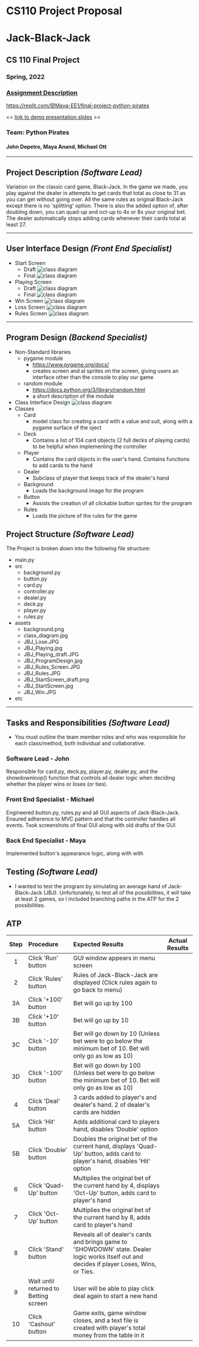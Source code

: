 # CS110 Project Proposal
# Jack-Black-Jack
## CS 110 Final Project
### Spring, 2022
### [Assignment Description](https://docs.google.com/document/d/1H4R6yLL7som1lglyXWZ04RvTp_RvRFCCBn6sqv-82ps/edit#)

https://replit.com/@Maya-EE1/final-project-python-pirates

<< [link to demo presentation slides](#) >>

### Team: Python Pirates
#### John Depetro, Maya Anand, Michael Ott

***

## Project Description *(Software Lead)*

  Variation on the classic card game, Black-Jack. In the game we made, you play against the dealer in attempts to get cards that total as close to 31 as you can get without going over. All the same rules as original Black-Jack except there is no 'splitting' option. There is also the added option of, after doubling down, you can quad-up and oct-up to 4x or 8x your original bet. The dealer automatically stops adding cards whenever their cards total at least 27.

***    

## User Interface Design *(Front End Specialist)*

* Start Screen
  * Draft
  ![class diagram](assets/JBJ_StartScreen_draft.png)
  * Final
  ![class diagram](assets/JBJ_StartScreen.jpg)
* Playing Screen
  * Draft
  ![class diagram](assets/JBJ_Playing_draft.png)
  * Final
  ![class diagram](assets/JBJ_Playing.jpg)
* Win Screen
  ![class diagram](assets/JBJ_Win.JPG)
* Loss Screen
![class diagram](assets/JBJ_Lose.JPG)
* Rules Screen
![class diagram](assets/JBJ_Rules_Screen.JPG)

***        

## Program Design *(Backend Specialist)*

* Non-Standard libraries
    * pygame module
        * https://www.pygame.org/docs/
        * creates screen and al sprites on the screen, giving users an interface other than the console to play our game
    * random module
        * https://docs.python.org/3/library/random.html
        * a short description of the module
* Class Interface Design
![class diagram](assets/JBJ_ProgramDesign.jpg)
* Classes
    * Card
      * model class for creating a card with a value and suit, along with a pygame surface of the oject
    * Deck
      * Contains a list of 104 card objects (2 full decks of playing cards) to be helpful when implementing the controller
    * Player
      * Contains the card objects in the user's hand. Contains functions to add cards to the hand
    * Dealer
      * Subclass of player that keeps track of the dealer's hand
    * Background
      * Loads the background image for the program
    * Button
      * Assists the creation of all clickable button sprites for the program
    * Rules
      * Loads the picture of the rules for the game

## Project Structure *(Software Lead)*

The Project is broken down into the following file structure:

* main.py
* src
    * background.py
    * button.py
    * card.py
    * controller.py
    * dealer.py
    * deck.py
    * player.py
    * rules.py
* assets
    * background.png
    * class_diagram.jpg
    * JBJ_Lose.JPG
    * JBJ_Playing.jpg
    * JBJ_Playing_draft.JPG
    * JBJ_ProgramDesign.jpg
    * JBJ_Rules_Screen.JPG
    * JBJ_Rules.JPG
    * JBJ_StartScreen_draft.png
    * JBJ_StartScreen.jpg
    * JBJ_Win.JPG
* etc
  

***

## Tasks and Responsibilities *(Software Lead)*

   * You must outline the team member roles and who was responsible for each class/method, both individual and collaborative.

### Software Lead - John 

Responsible for card.py, deck.py, player.py, dealer.py, and the showdownloop() function that controls all dealer logic when deciding whether the player wins or loses (or ties).

### Front End Specialist - Michael

Engineered button.py, rules.py and all GUI aspects of Jack-Black-Jack. Ensured adherence to MVC pattern and that the controller handles all events. Took screenshots of final GUI along with old drafts of the GUI

### Back End Specialist - Maya

Implemented button's appearance logic, along with with 

## Testing *(Software Lead)*

* I wanted to test the program by simulating an average hand of Jack-Black-Jack (JBJ). Unfortunately, to test all of the possibilities, it will take at least 2 games, so I included branching paths in the ATP for the 2 possibilities. 

## ATP

| Step                  | Procedure     | Expected Results  | Actual Results |
| :----------------------:|:-------------| :-----------------| -------------- |
|  1  | Click 'Run' button  | GUI window appears in menu screen  |         |
|  2  | Click 'Rules' button  | Rules of Jack-Black-Jack are displayed (Click rules again to go back to menu) |                 |
|  3A  | Click '+100' button | Bet will go up by 100|                 |
|  3B  | Click '+10' button  | Bet will go up by 10|                 |
|  3C  | Click '-10' button  | Bet will go down by 10 (Unless bet were to go below the minimum bet of 10. Bet will only go as low as 10)|                 |
|  3D  | Click '-100' button  | Bet will go down by 100 (Unless bet were to go below the minimum bet of 10. Bet will only go as low as 10)|                |
|  4  | Click 'Deal' button  | 3 cards added to player's and dealer's hand. 2 of dealer's cards are hidden |                 |
|  5A  | Click 'Hit' button  | Adds additional card to players hand, disables 'Double' option |                  |
|  5B  | Click 'Double' button  | Doubles the original bet of the current hand, displays 'Quad-Up' button, adds card to player's hand, disables 'Hit' option |                  |
|  6  | Click 'Quad-Up' button  | Multiplies the original bet of the current hand by 4, displays 'Oct-Up' button, adds card to player's hand  |                  |
|  7  | Click 'Oct-Up' button  | Multiplies the original bet of the current hand by 8, adds card to player's hand  |                  |
|  8  | Click 'Stand' button  | Reveals all of dealer's cards and brings game to 'SHOWDOWN' state. Dealer logic works itself out and decides if player Loses, Wins, or Ties. |                  |
|  9  | Wait until returned to Betting screen  | User will be able to play click deal again to start a new hand |                  |
|  10 | Click 'Cashout' button  | Game exits, game window closes, and a text file is created with player's total money from the table in it |                  |